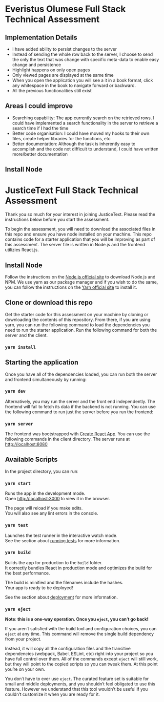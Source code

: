 # Everistus Olumese Full Stack Technical Assessment

## Implementation Details

- I have added ability to persist changes to the server
- Instead of sending the whole row back to the server, I choose to send the only the text that was change with specific meta-data to enable easy change and persistence
- Highlight happens on only open pages
- Only viewed pages are displayed at the same time
- When you open the application you will see a it in a book format, click any whitespace in the book to navigate forward or backward.
- All the previous functionalities still exist

## Areas I could improve

- Searching capability: The app currently search on the retrieved rows. I could have implemented a search functionality in the server to retrieve a search time if I had the time
- Better code organisation: I could have moved my hooks to their own files, create helper libraries for the functions, etc
- Better documentation: Although the task is inherently easy to accomplish and the code not difficult to understand, I could have written more/better documentation

## Install Node

# JusticeText Full Stack Technical Assessment

Thank you so much for your interest in joining JusticeText. Please read the instructions below before you start the assessment.

To begin the assessment, you will need to download the associated files in this repo and ensure you have node installed on your machine. This repo contains code for a starter application that you will be improving as part of this assessment. The server file is written in Node.js and the frontend utilizies React.js.

## Install Node

Follow the instructions on the [Node.js official site](https://nodejs.org/en/download/) to download Node.js and NPM. We use yarn as our package manager and if you wish to do the same, you can follow the instructions on the [Yarn official site](https://classic.yarnpkg.com/en/docs/install) to install it.

## Clone or download this repo

Get the starter code for this assessment on your machine by cloning or downloading the contents of this repository. From there, if you are using yarn, you can run the following command to load the dependencies you need to run the starter application. Run the following command for both the server and the client.

### `yarn install`

## Starting the application

Once you have all of the dependencies loaded, you can run both the server and frontend simultaneously by running:

### `yarn dev`

Alternatively, you may run the server and the front end independently. The frontend will fail to fetch its data if the backend is not running. You can use the following command to run just the server before you run the frontend:

### `yarn server`

The frontend was bootstrapped with [Create React App](https://github.com/facebook/create-react-app). You can use the following commands in the client directory.
The server runs at [http://localhost:8080](http://localhost:8080)

## Available Scripts

In the project directory, you can run:

### `yarn start`

Runs the app in the development mode.<br />
Open [http://localhost:3000](http://localhost:3000) to view it in the browser.

The page will reload if you make edits.<br />
You will also see any lint errors in the console.

### `yarn test`

Launches the test runner in the interactive watch mode.<br />
See the section about [running tests](https://facebook.github.io/create-react-app/docs/running-tests) for more information.

### `yarn build`

Builds the app for production to the `build` folder.<br />
It correctly bundles React in production mode and optimizes the build for the best performance.

The build is minified and the filenames include the hashes.<br />
Your app is ready to be deployed!

See the section about [deployment](https://facebook.github.io/create-react-app/docs/deployment) for more information.

### `yarn eject`

**Note: this is a one-way operation. Once you `eject`, you can’t go back!**

If you aren’t satisfied with the build tool and configuration choices, you can `eject` at any time. This command will remove the single build dependency from your project.

Instead, it will copy all the configuration files and the transitive dependencies (webpack, Babel, ESLint, etc) right into your project so you have full control over them. All of the commands except `eject` will still work, but they will point to the copied scripts so you can tweak them. At this point you’re on your own.

You don’t have to ever use `eject`. The curated feature set is suitable for small and middle deployments, and you shouldn’t feel obligated to use this feature. However we understand that this tool wouldn’t be useful if you couldn’t customize it when you are ready for it.
